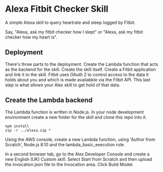 # Alexa Fitbit Checker Skill

A simple Alexa skill to query heartrate and sleep logged by Fitbit.

Say, "Alexa, ask my fitbit checker how I slept" or "Alexa, ask my fitbit checker how my heart is".

## Deployment

There's three parts to the deployment. Create the Lambda function that acts as the backend for the skill. Create the skill itself. Create a Fitbit application and link it to the skill. Fitbit uses OAuth 2 to control access to the data it holds about you and which is made availabkle via the Fitbit API. This last step is what allows your Alex skill to get hold of that data.

## Create the Lambda backend

The Lambda function is written in Node.js. In your node development environment create a new folder for the skill and clone this repo into it.

    npm install
    zip -r ../alexa.zip *

Using the AWS console, create a new Lambda function, using 'Author from Scratch', Node.js 8.10 and the lambda_basic_execution role.

In a second browser tab, go to the Alex Developer Console and create a new English (UK) Custom skill. Select Start from Scratch and then upload the invocation.json file to the Invocation area. Click Build Model.
